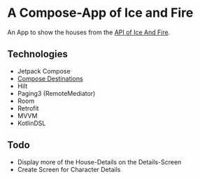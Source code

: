 # A Compose-App of Ice and Fire

An App to show the houses from the [API of Ice And Fire](https://anapioficeandfire.com/).

## Technologies

- Jetpack Compose
- [Compose Destinations](https://github.com/raamcosta/compose-destinations)
- Hilt
- Paging3 (RemoteMediator)
- Room
- Retrofit
- MVVM
- KotlinDSL

## Todo

- Display more of the House-Details on the Details-Screen
- Create Screen for Character Details
